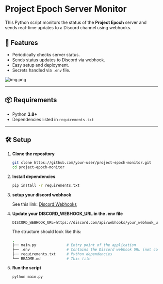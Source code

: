 ﻿# Project Epoch Server Monitor

This Python script monitors the status of the **Project Epoch** server and sends real-time updates to a Discord channel using webhooks.

## 🚀 Features

- Periodically checks server status.
- Sends status updates to Discord via webhook.
- Easy setup and deployment.
- Secrets handled via `.env` file.

![img.png](assets/DiscordOutputExample.png)

---

## 📦 Requirements

- Python **3.8+**
- Dependencies listed in `requirements.txt`

---

## 🛠️ Setup

1. **Clone the repository**
   ```bash
   git clone https://github.com/your-user/project-epoch-monitor.git
   cd project-epoch-monitor
   
2. **Install dependencies**
   ```bash
   pip install -r requirements.txt
   
3. **setup your discord webhook**

    See this link: [Discord Webhooks](https://support.discord.com/hc/en-us/articles/228383668-Intro-to-Webhooks)

4. **Update your DISCORD_WEBHOOK_URL in the .env file**
    ```text
    DISCORD_WEBHOOK_URL=https://discord.com/api/webhooks/your_webhook_url
   ```

   The structure should look like this:
    ```bash
   .
    ├── main.py              # Entry point of the application
    ├── .env                 # Contains the Discord webhook URL (not committed)
    ├── requirements.txt     # Python dependencies
    └── README.md            # This file
   
5. **Run the script**
    ```bash
    python main.py